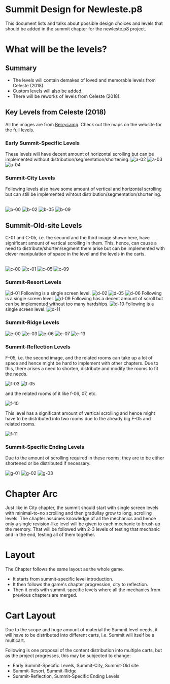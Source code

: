 # Summit Design for Newleste.p8

This document lists and talks about possible design choices and levels that should be added in the summit chapter for the newleste.p8 project.

# What will be the levels?

## Summary

- The levels will contain demakes of loved and memorable levels from Celeste (2018).
- Custom levels will also be added.
- There will be reworks of levels from Celeste (2018).

## Key Levels from Celeste (2018)

All the images are from [Berrycamp](https://berrycamp.github.io). Check out the maps on the website for the full levels.

### Early Summit-Specific Levels

These levels will have decent amount of horizontal scrolling but can be implemented without distribution/segmentation/shortening.
<img src="./summit_assets/celeste-summit-a_380x264.png" alt="a-02" />
<img src="./summit_assets/celeste-summit-a_664x184.png" alt="a-03" />
<img src="./summit_assets/celeste-summit-a_482x336.png" alt="a-04" />

### Summit-City Levels

Following levels also have some amount of vertical and horizontal scrolling but can still be implemented wihtout distribution/segmentation/shortening.

<br />

<img src="./summit_assets/celeste-summit-a_320x240.png" alt="b-00" />
<img src="./summit_assets/celeste-summit-a_632x440.png" alt="b-02" />
<img src="./summit_assets/celeste-summit-a_368x224.png" alt="b-05" />
<img src="./summit_assets/celeste-summit-a_1084x1208.png" alt="b-09" />

## Summit-Old-site Levels

C-01 and C-05, i.e. the second and the third image shown here, have significant amount of vertical scrolling in them.
This, hence, can cause a need to distribute/shorten/segment them arise but can be implemented with clever manipulation of space in the level and the levels in the carts.

<br />

<img src="https://berrycamp.github.io/img/celeste/previews/summit/a/c-00.png" alt="c-00" />
<img src="https://berrycamp.github.io/img/celeste/previews/summit/a/c-01.png" alt="c-01" />
<img src="https://berrycamp.github.io/img/celeste/previews/summit/a/c-05.png" alt="c-05" />
<img src="https://berrycamp.github.io/img/celeste/previews/summit/a/c-09.png" alt="c-09" />

### Summit-Resort Levels

<img src="https://berrycamp.github.io/img/celeste/previews/summit/a/d-01.png" alt="d-01" />
Following is a single screen level.
<img src="https://berrycamp.github.io/img/celeste/previews/summit/a/d-02.png" alt="d-02" />
<img src="https://berrycamp.github.io/img/celeste/previews/summit/a/d-05.png" alt="d-05" />
<img src="https://berrycamp.github.io/img/celeste/previews/summit/a/d-06.png" alt="d-06" />
Following is a single screen level.
<img src="https://berrycamp.github.io/img/celeste/previews/summit/a/d-09.png" alt="d-09" />
Following has a decent amount of scroll but can be implemented without too many hardships.
<img src="https://berrycamp.github.io/img/celeste/previews/summit/a/d-10.png" alt="d-10" />
Following is a single screen level.
<img src="https://berrycamp.github.io/img/celeste/previews/summit/a/d-11.png" alt="d-11" />

### Summit-Ridge Levels

<img src="https://berrycamp.github.io/img/celeste/previews/summit/a/e-00.png" alt="e-00" />
<img src="https://berrycamp.github.io/img/celeste/previews/summit/a/e-03.png" alt="e-03" />
<img src="https://berrycamp.github.io/img/celeste/previews/summit/a/e-06.png" alt="e-06" />
<img src="https://berrycamp.github.io/img/celeste/previews/summit/a/e-07.png" alt="e-07" />
<img src="https://berrycamp.github.io/img/celeste/previews/summit/a/e-13.png" alt="e-13" />

### Summit-Reflection Levels

F-05, i.e. the second image, and the related rooms can take up a lot of space and hence might be hard to implement with other chapters.
Due to this, there arises a need to shorten, distribute and modify the rooms to fit the needs.

<img src="https://berrycamp.github.io/img/celeste/previews/summit/a/f-03.png" alt="f-03" />
<img src="https://berrycamp.github.io/img/celeste/previews/summit/a/f-05.png" alt="f-05" />

and the related rooms of it like f-06, 07, etc.

<img src="https://berrycamp.github.io/img/celeste/previews/summit/a/f-10.png" alt="f-10" />

This level has a significant amount of vertical scrolling and hence might have to be distributed into two rooms due to the already big F-05 and related rooms.

<img src="https://berrycamp.github.io/img/celeste/previews/summit/a/f-11.png" alt="f-11" />

### Summit-Specific Ending Levels

Due to the amount of scrolling required in these rooms, they are to be either shortened or be distributed if necessary.

<img src="https://berrycamp.github.io/img/celeste/previews/summit/a/g-01.png" alt="g-01" />
<img src="https://berrycamp.github.io/img/celeste/previews/summit/a/g-02.png" alt="g-02" />
<img src="https://berrycamp.github.io/img/celeste/previews/summit/a/g-03.png" alt="g-03" />

# Chapter Arc

Just like in City chapter, the summit should start with single screen levels with minimal-to-no scrolling and then gradullay grow to long, scrolling levels.
The chapter assumes knowledge of all the mechanics and hence only a single revision-like level will be given to each mechanic to brush up the memory.
That will be followed with 2-3 levels of testing that mechanic and in the end, testing all of them together.

# Layout

The Chapter follows the same layout as the whole game.
- It starts from summit-specific level introduction.
- It then follows the game's chapter progression, city to reflection.
- Then it ends with summit-specific levels where all the mechanics from previous chapters are merged.

# Cart Layout

Due to the scope and huge amount of material the Summit level needs, it will have to be distributed into different carts, i.e. Summit will itself be a multicart.

Following is one proposal of the content distribution into multiple carts, but as the project progresses, this may be subjected to change:
- Early Summit-Specific Levels, Summit-City, Summit-Old site
- Summit-Resort, Summit-Ridge
- Summit-Reflection, Summit-Specific Ending Levels

